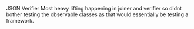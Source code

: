 JSON Verifier
Most heavy lifting happening in joiner and verifier so didnt bother testing
the observable classes as that would essentially be testing a framework.
